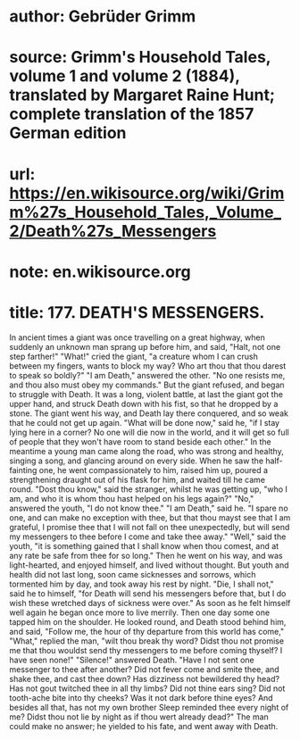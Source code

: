 # author: Gebrüder Grimm
# source: Grimm's Household Tales, volume 1 and volume 2 (1884), translated by Margaret Raine Hunt; complete translation of the 1857 German edition
# url: https://en.wikisource.org/wiki/Grimm%27s_Household_Tales,_Volume_2/Death%27s_Messengers
# note: en.wikisource.org
# title: 177. DEATH'S MESSENGERS. 

In ancient times a giant was once travelling on a great highway, when suddenly an unknown man sprang up before him, and said, "Halt, not one step farther!" "What!" cried the giant, "a creature whom I can crush between my fingers, wants to block my way? Who art thou that thou darest to speak so boldly?" "I am Death," answered the other. "No one resists me, and thou also must obey my commands." But the giant refused, and began to struggle with Death. It was a long, violent battle, at last the giant got the upper hand, and struck Death down with his fist, so that he dropped by a stone. The giant went his way, and Death lay there conquered, and so weak that he could not get up again. "What will be done now," said he, "if I stay lying here in a corner? No one will die now in the world, and it will get so full of people that they won't have room to stand beside each other." In the meantime a young man came along the road, who was ​strong and healthy, singing a song, and glancing around on every side. When he saw the half-fainting one, he went compassionately to him, raised him up, poured a strengthening draught out of his flask for him, and waited till he came round. "Dost thou know," said the stranger, whilst he was getting up, "who I am, and who it is whom thou hast helped on his legs again?" "No," answered the youth, "I do not know thee." "I am Death," said he. "I spare no one, and can make no exception with thee, but that thou mayst see that I am grateful, I promise thee that I will not fall on thee unexpectedly, but will send my messengers to thee before I come and take thee away." "Well," said the youth, "it is something gained that I shall know when thou comest, and at any rate be safe from thee for so long." Then he went on his way, and was light-hearted, and enjoyed himself, and lived without thought. But youth and health did not last long, soon came sicknesses and sorrows, which tormented him by day, and took away his rest by night. "Die, I shall not," said he to himself, "for Death will send his messengers before that, but I do wish these wretched days of sickness were over." As soon as he felt himself well again he began once more to live merrily. Then one day some one tapped him on the shoulder. He looked round, and Death stood behind him, and said, "Follow me, the hour of thy departure from this world has come," "What," replied the man, "wilt thou break thy word? Didst thou not promise me that thou wouldst send thy messengers to me before coming thyself? I have seen none!" "Silence!" answered Death. "Have I not sent one messenger to thee after another? Did not fever come and smite thee, and shake thee, and cast thee down? Has dizziness not bewildered thy head? Has not gout twitched thee in all thy limbs? Did not thine ears sing? Did not tooth-ache bite into thy cheeks? Was it not dark before thine eyes? And besides all that, has not my own brother Sleep reminded thee every night of me? Didst thou not lie by night as if thou wert already dead?" The man could make no answer; he yielded to his fate, and went away with Death. 

